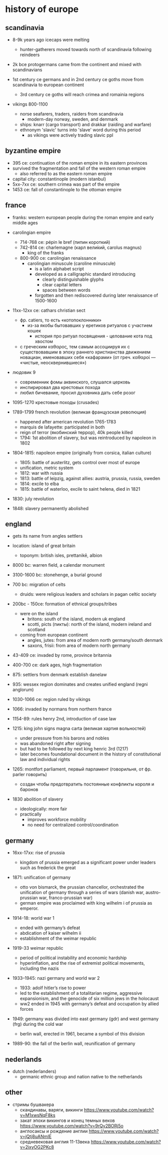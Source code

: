 # history of europe

## scandinavia

- 8-9k years ago icecaps were melting
  - hunter-gatherers moved towards north of scandinavia following reindeers
- 2k bce protogermans came from the continent and mixed with scandinavians
- 1st century ce germans and in 2nd century ce goths move from scandinavia to european continent
  - 3rd century ce goths will reach crimea and romainia regions

- vikings 800-1100
  - norse seafarers, traders, raiders from scandinavia
    - modern-day norway, sweden, and denmark
  - ships: knarr (cargo transport) and drakkar (raiding and warfare)
  - ethnonym 'slavic' turns into 'slave' word during this period
    - as vikings were actively trading slavic ppl


## byzantine empire

- 395 ce: continuation of the roman empire in its eastern provinces
- survived the fragmentation and fall of the western roman empire
  - also referred to as the eastern roman empire
- capital city: constantinople (modern istanbul)
- 5xx-7xx ce: southern crimea was part of the empire
- 1453 ce: fall of constantinople to the ottoman empire


## france

- franks: western european people during the roman empire and early middle ages
- carolingian empire
  - 714-768 ce: pépin le bref (пипин короткий)
  - 742-814 ce: charlemagne (карл вели́кий, carolus magnus)
    - king of the franks
  - 800-900 ce: carolingian renaissance
    - carolingian minuscule (caroline minuscule)
      - is a latin alphabet script
      - developed as a calligraphic standard introducing
        - clearly distinguishable glyphs
        - clear capital letters
        - spaces between words
      - forgotten and then rediscovered during later renaissance of 1500-1600

- 11xx-12xx ce: сathars christian sect
  - фр. catiers, то есть «котопоклонники» 
    - из-за якобы бытовавших у еретиков ритуалов с участием кошек
      - история про ритуал посвящения - целование кота под хвостом
  - с греческим καθαρος, тем самым ассоциируя их с существовавшим в эпоху раннего христианства движением новациан, именовавших себя «кафарами» (от греч. καθαροί — «чистые, неосквернившиеся»)

- людовик 9
  - современник фомы аквинского, слушался церковь
  - инспирировал два крестовых похода
  - любил бичевание, просил духовника дать себе розог

- 1095-1270 крестовые походы (crusades)

- 1789-1799 french revolution (великая французская революция)
  - happened after american revolution 1765-1783
  - marquis de lafayette: participated in both
  - reign of terror (якобинский террор), 40k people killed
  - 1794: 1st abolition of slavery, but was reintroduced by napoleon in 1802

- 1804-1815: napoleon empire (originally from corsica, italian culture)
  - 1805: battle of austerlitz, gets control over most of europe
  - unification, metric system
  - 1812: war with russia
  - 1813: battle of leipzig, against allies: austria, prussia, russia, sweden 
  - 1814: excile to elba
  - 1815: battle of waterloo, excile to saint helena, died in 1821

- 1830: july revolution
- 1848: slavery permanently abolished


## england

- gets its name from angles settlers
- location: island of great britain
  - toponym: british isles, prettanikē, albion

- 8000 bc: warren field, a calendar monument
- 3100-1600 bc: stonehenge, a burial ground

- 700 bc: migration of celts
  - druids: were religious leaders and scholars in pagan celtic society

- 200bc - 150ce: formation of ethnical groups/tribes
  - were on the island
    - britons: south of the island, modern uk england
    - scotti, picts (пикты): north of the island, modern ireland and scotland
  - coming from european continent
    - angles, jutes: from area of modern north germany/south denmark
    - saxons, frisii: from area of modern north germany

- 43-409 ce: invaded by rome, province britannia
- 400-700 ce: dark ages, high fragmentation
- 875: settlers from denmark establish danelaw
- 935: wessex region dominates and creates unified england (regni anglorum)
- 1030-1066 ce: region ruled by vikings
- 1066: invaded by normans from northern france
- 1154-89: rules henry 2nd, introduction of case law
- 1215: king john signs magna carta (великая хартия вольностей)
  - under pressure from his barons and nobles
  - was abandoned right after signing
  - but had to be followed by next king henric 3rd (1217)
  - later becomes foundational document in the history of constitutional law and individual rights
- 1265: montfort parliament, первый парламент (говорильня, от фр. parler говорить)
  - создан чтобы предотвратить постоянные конфликты короля и баронов

- 1830 abolition of slavery
  - ideologically: more fair
  - practically
    - improves workforce mobility
    - no need for centralized control/coordination


## germany

- 16xx-17xx: rise of prussia
  - kingdom of prussia emerged as a significant power under leaders such as frederick the great

- 1871: unification of germany
  - otto von bismarck, the prussian chancellor, orchestrated the unification of germany through a series of wars (danish war, austro-prussian war, franco-prussian war)
  - german empire was proclaimed with king wilhelm i of prussia as emperor.

- 1914-18: world war 1
  - ended with germany’s defeat
  - abdication of kaiser wilhelm ii
  - establishment of the weimar republic

- 1919-33 weimar republic
  - period of political instability and economic hardship
  - hyperinflation, and the rise of extremist political movements, including the nazis

- 1933–1945: nazi germany and world war 2
  - 1933: adolf hitler’s rise to power
  - led to the establishment of a totalitarian regime, aggressive expansionism, and the genocide of six million jews in the holocaust
  - ww2 ended in 1945 with germany’s defeat and occupation by allied forces

- 1949: germany was divided into east germany (gdr) and west germany (frg) during the cold war
  - berlin wall, erected in 1961, became a symbol of this division

- 1989-90: the fall of the berlin wall, reunification of germany


## nederlands

- dutch (nederlanders)
  - germanic ethnic group and nation native to the netherlands


## other

- стримы бушвакера
  - скандинавы, варяги, викинги https://www.youtube.com/watch?v=M1xwsNqF8ks
  - закат эпохи викингов и конец темных веков https://www.youtube.com/watch?v=9rQy2BORj5o
  - англосаксы и рождение англии https://www.youtube.com/watch?v=jQtj8uANmIE
  - средневековая англия 11-13века https://www.youtube.com/watch?v=2ixyOG2PKc8
